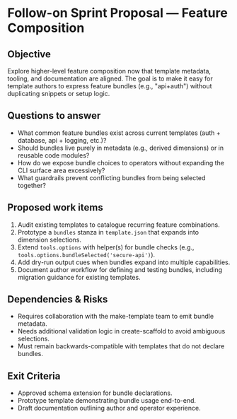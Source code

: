 # Follow-on Sprint Proposal — Feature Composition

## Objective
Explore higher-level feature composition now that template metadata, tooling, and documentation are aligned. The goal is to make it easy for template authors to express feature bundles (e.g., "api+auth") without duplicating snippets or setup logic.

## Questions to answer
- What common feature bundles exist across current templates (auth + database, api + logging, etc.)?
- Should bundles live purely in metadata (e.g., derived dimensions) or in reusable code modules?
- How do we expose bundle choices to operators without expanding the CLI surface area excessively?
- What guardrails prevent conflicting bundles from being selected together?

## Proposed work items
1. Audit existing templates to catalogue recurring feature combinations.
2. Prototype a `bundles` stanza in `template.json` that expands into dimension selections.
3. Extend `tools.options` with helper(s) for bundle checks (e.g., `tools.options.bundleSelected('secure-api')`).
4. Add dry-run output cues when bundles expand into multiple capabilities.
5. Document author workflow for defining and testing bundles, including migration guidance for existing templates.

## Dependencies & Risks
- Requires collaboration with the make-template team to emit bundle metadata.
- Needs additional validation logic in create-scaffold to avoid ambiguous selections.
- Must remain backwards-compatible with templates that do not declare bundles.

## Exit Criteria
- Approved schema extension for bundle declarations.
- Prototype template demonstrating bundle usage end-to-end.
- Draft documentation outlining author and operator experience.
